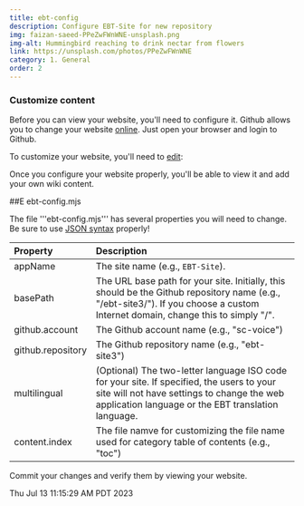 ```yaml
---
title: ebt-config
description: Configure EBT-Site for new repository
img: faizan-saeed-PPeZwFWnWNE-unsplash.png
img-alt: Hummingbird reaching to drink nectar from flowers
link: https://unsplash.com/photos/PPeZwFWnWNE 
category: 1. General
order: 2
---
```


### Customize content

Before you can view your website, you'll need to configure it.
Github allows you to change your website 
[online](https://docs.github.com/en/repositories/working-with-files/managing-files/editing-files).
Just open your browser and login to Github.

To customize your website, you'll need to 
[edit](#/wiki/design/edit):

Once you configure your website properly, you'll be able to view 
it and add your own wiki content.

##E ebt-config.mjs

The file '''ebt-config.mjs''' has several properties you will need to change.
Be sure to use [JSON syntax](https://www.json.org/json-en.html) properly!

| Property | Description |
| :---- | :---- |
| appName | The site name (e.g., ```EBT-Site```). |
| basePath | The URL base path for your site. Initially, this should be the Github repository name (e.g., "/ebt-site3/"). If you choose a custom Internet domain, change this to simply "/".
| github.account | The Github account name (e.g., "sc-voice") 
| github.repository | The Github repository name (e.g., "ebt-site3") 
| multilingual | (Optional) The two-letter language ISO code for your site. If specified, the users to your site will not have settings to change the web application language or the EBT translation language.
| content.index | The file namve for customizing the file name used for category table of contents (e.g., "toc")

Commit your changes and verify them by viewing your website.

Thu Jul 13 11:15:29 AM PDT 2023
